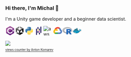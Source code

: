 ### Hi there, I'm Michal 👋

I'm a Unity game developer and a beginner data scientist.

<p align="left"> <a href="https://developer.android.com" target="_blank"> <img src="https://github.com/devicons/devicon/blob/master/icons/csharp/csharp-original.svg" alt="csharp" width="30" height="30"/
<p align="left"> <a href="https://developer.android.com" target="_blank"> <img src="https://github.com/devicons/devicon/blob/master/icons/unity/unity-original.svg" alt="unity" width="30" height="30"/
<p align="left"> <a href="https://developer.android.com" target="_blank"> <img src="https://github.com/devicons/devicon/blob/master/icons/python/python-original.svg" alt="python" width="30" height="30"/
<p align="left"> <a href="https://developer.android.com" target="_blank"> <img src="https://github.com/devicons/devicon/blob/master/icons/pandas/pandas-original.svg" alt="pandas" width="30" height="30"/
<p align="left"> <a href="https://developer.android.com" target="_blank"> <img src="https://https://github.com/devicons/devicon/blob/master/icons/amazonwebservices/amazonwebservices-original.svg" alt="aws" width="30" height="30"/
<p align="left"> <a href="https://developer.android.com" target="_blank"> <img src="https://github.com/devicons/devicon/blob/master/icons/googlecloud/googlecloud-original.svg" alt="gc" width="30" height="30"/
<p align="left"> <a href="https://developer.android.com" target="_blank"> <img src="https://github.com/devicons/devicon/blob/master/icons/r/r-original.svg" alt="R" width="30" height="30"/
<p align="left"> <a href="https://developer.android.com" target="_blank"> <img src="https://github.com/devicons/devicon/blob/master/icons/docker/docker-original.svg" alt="docker" width="30" height="30"/>

![](https://komarev.com/ghpvc/?username=MichalMSlusarski&color=yellow) </br>
<sub><sup>views counter by Anton Komarev</sup></sub>

